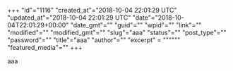 +++
"id"="1116"
"created_at"="2018-10-04 22:01:29 UTC"
"updated_at"="2018-10-04 22:01:29 UTC"
"date"="2018-10-04T22:01:29+00:00"
"date_gmt"=""
"guid"=""
"wpid"=""
"link"=""
"modified"=""
"modified_gmt"=""
"slug"="aaa"
"status"=""
"post_type"=""
"password"=""
"title"="aaa"
"author"=""
"excerpt" = """"""
"featured_media"=""
+++
<p>aaa</p>
